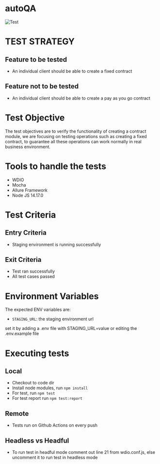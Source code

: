 # autoQA
![Test](https://github.com/azupatrick0/autoQA/workflows/Test/badge.svg)
# TEST STRATEGY
## Feature to be tested
- An individual client should be able to create a fixed contract

## Feature not to be tested
- An individual client should be able to create a pay as you go contract

# Test Objective
The test objectives are to verify the functionality of  creating a contract module, we are focusing on testing operations such as creating a fixed contract, to guarantee all these operations can work normally in real business environment.

# Tools to handle the tests
- WDIO
- Mocha
- Allure Framework
- Node JS 14.17.0

# Test Criteria
## Entry Criteria
- Staging environment is running successfully

## Exit Criteria
- Test ran successfully
- All test cases passed

# Environment Variables
The expected ENV variables are:

- `STAGING_URL`: the staging environment url

set it by adding a .env file with STAGING_URL=value or editing the .env.example file
# Executing tests
## Local
- Checkout to code dir
- Install  node modules, run ```npm install```
- For test, run ```npm test```
- For test report run ```npm test:report```

## Remote
- Tests run on Github Actions on every push

## Headless vs Headful
- To run test in headful mode comment out line 21 from wdio.conf.js, else uncomment it to run test in headless mode